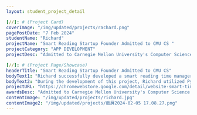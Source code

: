 ```yaml
---
layout: student_project_detail

[//]: # (Project Card)
coverImage: "/img/updated/projects/rachard.png"
pagePostDate: "7 Feb 2024"
studentName: "Richard"
projectName: "Smart Reading Startup Founder Admitted to CMU CS "
projectCategory: "APP DEVELOPMENT"
projectDesc: "Admitted to Carnegie Mellon University's Computer Science program"

[//]: # (Project Page/Showcase)
headerTitle: "Smart Reading Startup Founder Admitted to CMU CS"
bodyText1: "Richard successfully developed a smart reading time manager aimed at optimizing people's time management and enhancing their reading depth. This accomplishment led to his admission into Carnegie Mellon University's Computer Science program, which is ranked as the top computer science program in the United States."
bodyText2: "During the development of this project, Richard utilized Python and Beautiful Soup for web scraping, leveraged Scikit-learn to construct machine learning models, and provided backend services using the Flask framework."
projectURL: "https://chromewebstore.google.com/detail/website-smart-timer/phjpeiklpoblhkjcdmdppoigngnnlmno?hl=en&authuser=0"
awardsDesc: "Admitted to Carnegie Mellon University's Computer Science program"
contentImage: "/img/updated/projects/richard.jpg"
contentImage2: "/img/updated/projects/截屏2024-02-05 17.08.27.png"
---
```

